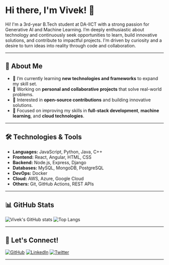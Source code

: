 # Hi there, I'm Vivek! 👋

Hi! I'm a 3rd-year B.Tech student at DA-IICT with a strong passion for Generative AI and Machine Learning. I’m deeply enthusiastic about technology and continuously seek opportunities to learn, build innovative solutions, and contribute to impactful projects. I'm driven by curiosity and a desire to turn ideas into reality through code and collaboration.

---

## 📖 About Me

- 🌱 I’m currently learning **new technologies and frameworks** to expand my skill set.
- 💼 Working on **personal and collaborative projects** that solve real-world problems.
- 🚀 Interested in **open-source contributions** and building innovative solutions.
- 🎯 Focused on improving my skills in **full-stack development**, **machine learning**, and **cloud technologies**.

---

## 🛠️ Technologies & Tools

- **Languages:** JavaScript, Python, Java, C++
- **Frontend:** React, Angular, HTML, CSS
- **Backend:** Node.js, Express, Django
- **Databases:** MySQL, MongoDB, PostgreSQL
- **DevOps:** Docker
- **Cloud:** AWS, Azure, Google Cloud
- **Others:** Git, GitHub Actions, REST APIs

---

## 📊 GitHub Stats

![Vivek's GitHub stats](https://github-readme-stats.vercel.app/api?username=Vivek-Chaudhari30&show_icons=true&hide=prs,issues&theme=radical)
![Top Langs](https://github-readme-stats.vercel.app/api/top-langs/?username=Vivek-Chaudhari30&layout=compact&theme=radical)

---

## 🔗 Let's Connect!

[![GitHub](https://img.shields.io/badge/GitHub-%23181717.svg?style=for-the-badge&logo=github&logoColor=white)](https://github.com/Vivek-Chaudhari30)
[![LinkedIn](https://img.shields.io/badge/LinkedIn-%230077B5.svg?style=for-the-badge&logo=linkedin&logoColor=white)](https://www.linkedin.com/in/vivek-kirankumar-chaudhari/)
[![Twitter](https://img.shields.io/badge/Twitter-%231DA1F2.svg?style=for-the-badge&logo=twitter&logoColor=white)](https://x.com/____Vivek_)


---
